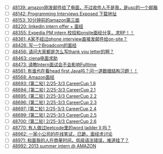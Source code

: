 - [ ] [48139: amazon刚发邮件给了电面，不过收件人不是我，是usc的一个邮箱](http://instant.1point3acres.com/thread/48139)
- [ ] [48142: Programming Interviews Exposed 下载地址](http://instant.1point3acres.com/thread/48142)
- [ ] [48153: 10分钟前的amazon第三面](http://instant.1point3acres.com/thread/48153)
- [ ] [48220: linkedin intern offer + 面经](http://instant.1point3acres.com/thread/48220)
- [ ] [48355: Expedia PM intern 校招和onsite面经分享，求RP！！](http://instant.1point3acres.com/thread/48355)
- [ ] [48361: A家不经过phone interview直接发邮件给on-site？](http://instant.1point3acres.com/thread/48361)
- [ ] [48426: 写一个Broadcom的面经](http://instant.1point3acres.com/thread/48426)
- [ ] [48456: 请问大家都是怎么写thank you letter的啊？](http://instant.1point3acres.com/thread/48456)
- [ ] [48463: ciena电面求助](http://instant.1point3acres.com/thread/48463)
- [ ] [48473: 请教Intern面试会不会影响Fulltime](http://instant.1point3acres.com/thread/48473)
- [ ] [48561: 有谁也在看head first Java吗？问一道数据结构习题！！](http://instant.1point3acres.com/thread/48561)
- [ ] [48568: Amazon面经](http://instant.1point3acres.com/thread/48568)
- [ ] [48693: [第二轮] 2/25-3/3 CareerCup 1.8](http://instant.1point3acres.com/thread/48693)
- [ ] [48694: [第二轮] 2/25-3/3 CareerCup 2.1](http://instant.1point3acres.com/thread/48694)
- [ ] [48695: [第二轮] 2/25-3/3 CareerCup 2.2](http://instant.1point3acres.com/thread/48695)
- [ ] [48696: [第二轮] 2/25-3/3 CareerCup 2.3](http://instant.1point3acres.com/thread/48696)
- [ ] [48697: [第二轮] 2/25-3/3 CareerCup 2.4](http://instant.1point3acres.com/thread/48697)
- [ ] [48699: [第二轮] 2/25-3/3 CareerCup 2.5](http://instant.1point3acres.com/thread/48699)
- [ ] [48700: [第二轮] 2/25-3/3 CareerCup 2.6](http://instant.1point3acres.com/thread/48700)
- [ ] [48770: 有人做过leetcode里的word ladder II 吗？](http://instant.1point3acres.com/thread/48770)
- [ ] [48962: 一家小公司的在线笔试，已跪，面经求讨论](http://instant.1point3acres.com/thread/48962)
- [ ] [48971: 和面我的人在商量时间，低级语法错误，难道挂了？](http://instant.1point3acres.com/thread/48971)
- [ ] [48992: 2013 summer intern @ AMAZON](http://instant.1point3acres.com/thread/48992)
